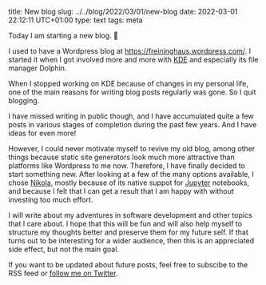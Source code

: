 title: New blog
slug: ../../blog/2022/03/01/new-blog
date: 2022-03-01 22:12:11 UTC+01:00
type: text
tags: meta

Today I am starting a new blog. 🙂

I used to have a Wordpress blog at <https://freininghaus.wordpress.com/>. I started it when I got involved more and more with [KDE](https://kde.org/) and especially its file manager Dolphin.

When I stopped working on KDE because of changes in my personal life, one of the main reasons for writing blog posts regularly was gone. So I quit blogging.

I have missed writing in public though, and I have accumulated quite a few posts in various stages of completion during the past few years. And I have ideas for even more!

However, I could never motivate myself to revive my old blog, among other things because static site generators look much more attractive than platforms like Wordpress to me now. Therefore, I have finally decided to start something new. After looking at a few of the many options available, I chose [Nikola](https://getnikola.com), mostly because of its native suppot for [Jupyter](https://jupyter.org/) notebooks, and because I felt that I can get a result that I am happy with without investing too much effort.

I will write about my adventures in software development and other topics that I care about. I hope that this will be fun and will also help myself to structure my thoughts better and preserve them for my future self. If that turns out to be interesting for a wider audience, then this is an appreciated side effect, but not the main goal.

If you want to be updated about future posts, feel free to subscibe to the RSS feed or [follow me on Twitter](https://twitter.com/f_reininghaus).
